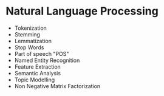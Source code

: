 # Natural Language Processing

* Tokenization
* Stemming
* Lemmatization
* Stop Words
* Part of speech "POS"
* Named Entity Recognition
* Feature Extraction
* Semantic Analysis
* Topic Modelling
* Non Negative Matrix Factorization

